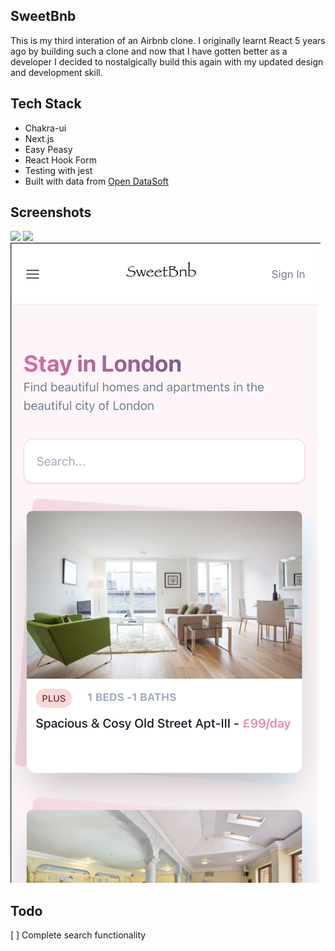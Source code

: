 

## SweetBnb
This is my third interation of an Airbnb clone. I originally learnt React 5 years ago by building such a clone and now that I have gotten better as a developer I decided to nostalgically build this again with my updated design and development skill.



## Tech Stack
 - Chakra-ui
 - Next.js
 - Easy Peasy
 - React Hook Form 
 - Testing with jest
 - Built with data from [Open DataSoft](https://public.opendatasoft.com/explore/dataset/airbnb-listings/api/?disjunctive.host_verifications&disjunctive.amenities&disjunctive.features&refine.country=United+Kingdom)

 ## Screenshots
 
![](./screenshots/home-page.png)
![](./screenshots/popover.png)
![](./screenshots/mobile.png)


## Todo
[ ] Complete search functionality